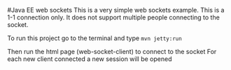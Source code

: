 #Java EE web sockets
This is a very simple web sockets example. This is a 1-1 connection only. It does not support multiple people connecting to the socket.

To run this project go to the terminal and type
    `mvn jetty:run`
   
Then run the html page (web-socket-client) to connect to the socket
For each new client connected a new session will be opened

